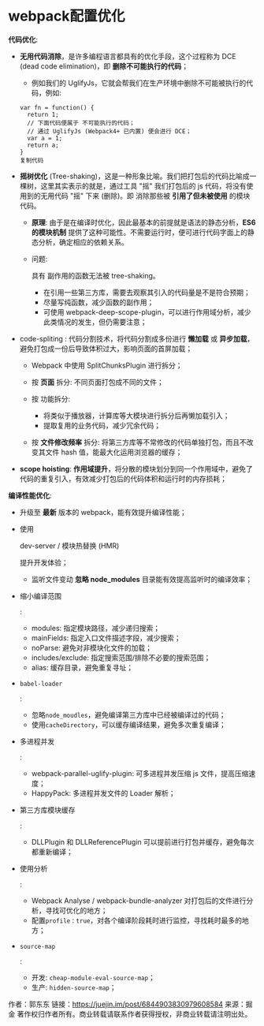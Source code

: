 # webpack配置优化
**代码优化**:

- **无用代码消除**，是许多编程语言都具有的优化手段，这个过程称为 DCE (dead code elimination)，即 **删除不可能执行的代码**；

  - 例如我们的 UglifyJs，它就会帮我们在生产环境中删除不可能被执行的代码，例如:

  ```
  var fn = function() {
  	return 1;
  	// 下面代码便属于 不可能执行的代码；
  	// 通过 UglifyJs (Webpack4+ 已内置) 便会进行 DCE；
  	var a = 1;
  	return a;
  }
  复制代码
  ```

- **摇树优化** (Tree-shaking)，这是一种形象比喻。我们把打包后的代码比喻成一棵树，这里其实表示的就是，通过工具 "摇" 我们打包后的 js 代码，将没有使用到的无用代码 "摇" 下来 (删除)。即 消除那些被 **引用了但未被使用** 的模块代码。

  - **原理**: 由于是在编译时优化，因此最基本的前提就是语法的静态分析，**ES6的模块机制** 提供了这种可能性。不需要运行时，便可进行代码字面上的静态分析，确定相应的依赖关系。

  - 问题: 

    具有 副作用的函数无法被 tree-shaking。

    - 在引用一些第三方库，需要去观察其引入的代码量是不是符合预期；
    - 尽量写纯函数，减少函数的副作用；
    - 可使用 webpack-deep-scope-plugin，可以进行作用域分析，减少此类情况的发生，但仍需要注意；

- code-spliting : 代码分割技术，将代码分割成多份进行 **懒加载** 或 **异步加载**，避免打包成一份后导致体积过大，影响页面的首屏加载；
  - Webpack 中使用 SplitChunksPlugin 进行拆分；
  - 按 **页面** 拆分: 不同页面打包成不同的文件；
  - 按 功能拆分:
    - 将类似于播放器，计算库等大模块进行拆分后再懒加载引入；
    - 提取复用的业务代码，减少冗余代码；

  - 按 **文件修改频率** 拆分: 将第三方库等不常修改的代码单独打包，而且不改变其文件 hash 值，能最大化运用浏览器的缓存；

- **scope hoisting**: **作用域提升**，将分散的模块划分到同一个作用域中，避免了代码的重复引入，有效减少打包后的代码体积和运行时的内存损耗；

**编译性能优化**:

- 升级至 **最新** 版本的 webpack，能有效提升编译性能；

- 使用 

  dev-server / 模块热替换 (HMR)

   提升开发体验；

  - 监听文件变动 **忽略 node_modules** 目录能有效提高监听时的编译效率；

- 缩小编译范围

  :

  - modules: 指定模块路径，减少递归搜索；
  - mainFields: 指定入口文件描述字段，减少搜索；
  - noParse: 避免对非模块化文件的加载；
  - includes/exclude: 指定搜索范围/排除不必要的搜索范围；
  - alias: 缓存目录，避免重复寻址；

- ```
  babel-loader
  ```

  :

  - 忽略`node_moudles`，避免编译第三方库中已经被编译过的代码；
  - 使用`cacheDirectory`，可以缓存编译结果，避免多次重复编译；

- 多进程并发

  :

  - webpack-parallel-uglify-plugin: 可多进程并发压缩 js 文件，提高压缩速度；
  - HappyPack: 多进程并发文件的 Loader 解析；

- 第三方库模块缓存

  :

  - DLLPlugin 和 DLLReferencePlugin 可以提前进行打包并缓存，避免每次都重新编译；

- 使用分析

  :

  - Webpack Analyse / webpack-bundle-analyzer 对打包后的文件进行分析，寻找可优化的地方；
  - 配置`profile：true`，对各个编译阶段耗时进行监控，寻找耗时最多的地方；

- ```
  source-map
  ```

  :

  - 开发: `cheap-module-eval-source-map`；
  - 生产: `hidden-source-map`；


作者：郭东东
链接：https://juejin.im/post/6844903830979608584
来源：掘金
著作权归作者所有。商业转载请联系作者获得授权，非商业转载请注明出处。